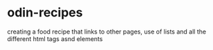 # odin-recipes

creating a food recipe that links to other pages, use of lists and all the different html tags asnd elements

